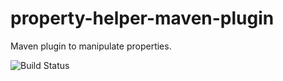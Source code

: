property-helper-maven-plugin
============================

Maven plugin to manipulate properties. 

![Build Status](https://travis-ci.org/basepom/property-helper-maven-plugin.png)
